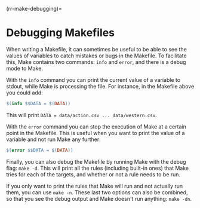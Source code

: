 (rr-make-debugging)=
# Debugging Makefiles

When writing a Makefile, it can sometimes be useful to be able to see the values of variables to catch mistakes or bugs in the Makefile. To facilitate this, Make contains two commands: `info` and `error`, and there is a debug mode to Make.

With the `info` command you can print the current value of a variable to stdout, while Make is processing the file. For instance, in the Makefile above you could add:

```makefile
$(info $$DATA = $(DATA))
```

This will print `DATA = data/action.csv ... data/western.csv`.

With the `error` command you can stop the execution of Make at a certain point in the Makefile. This is useful when you want to print the value of a variable and not run Make any further:

```makefile
$(error $$DATA = $(DATA))
```

Finally, you can also debug the Makefile by running Make with the debug flag: `make -d`. This will print all the rules (including built-in ones) that Make tries for each of the targets, and whether or not a rule needs to be run.

If you only want to print the rules that Make will run and not actually run them, you can use `make -n`. These last two options can also be combined, so that you see the debug output and Make doesn't run anything: `make -dn`.
